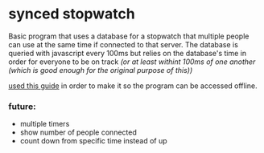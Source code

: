 # synced stopwatch
Basic program that uses a database for a stopwatch that multiple people can use at the same time if connected to that server.
The database is queried with javascript every 100ms but relies on the database's time in order for everyone to be on track 
*(or at least withint 100ms of one another (which is good enough for the original purpose of this))*

[used this guide](https://askubuntu.com/questions/330802/how-can-i-make-my-laptop-a-server-for-the-intranet) in order to make it so the program can be accessed offline.

### future:
+ multiple timers
+ show number of people connected
+ count down from specific time instead of up